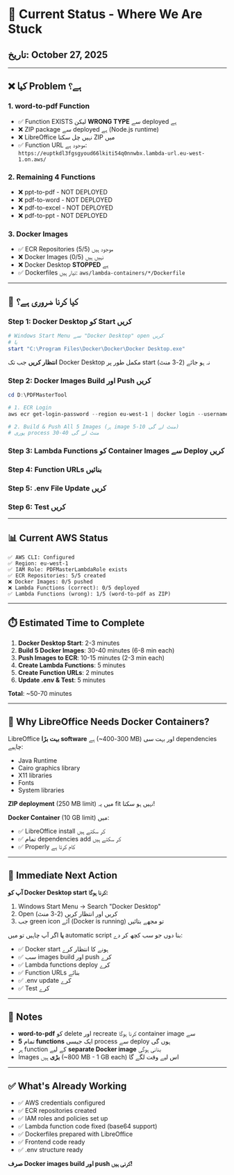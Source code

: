 # 🚨 Current Status - Where We Are Stuck

## تاریخ: October 27, 2025

---

## ❌ کیا Problem ہے؟

### 1. **word-to-pdf Function**
- ✅ Function EXISTS لیکن **WRONG TYPE** سے deployed ہے
- ❌ ZIP package سے deployed ہے (Node.js runtime)
- ❌ LibreOffice نہیں چل سکتا ZIP میں
- ✅ Function URL موجود ہے: `https://euptkdl3fgsgyoud66lkiti54q0nnwbx.lambda-url.eu-west-1.on.aws/`

### 2. **Remaining 4 Functions**
- ❌ ppt-to-pdf - NOT DEPLOYED
- ❌ pdf-to-word - NOT DEPLOYED  
- ❌ pdf-to-excel - NOT DEPLOYED
- ❌ pdf-to-ppt - NOT DEPLOYED

### 3. **Docker Images**
- ✅ ECR Repositories موجود ہیں (5/5)
- ❌ Docker Images نہیں ہیں (0/5)
- ❌ Docker Desktop **STOPPED** ہے
- ✅ Dockerfiles تیار ہیں: `aws/lambda-containers/*/Dockerfile`

---

## 🎯 کیا کرنا ضروری ہے؟

### Step 1: Docker Desktop کو Start کریں
```powershell
# Windows Start Menu سے "Docker Desktop" open کریں
# یا
start "C:\Program Files\Docker\Docker\Docker Desktop.exe"
```

**انتظار کریں** جب تک Docker Desktop مکمل طور پر start نہ ہو جائے (2-3 منٹ)

### Step 2: Docker Images Build اور Push کریں
```powershell
cd D:\PDFMasterTool

# 1. ECR Login
aws ecr get-login-password --region eu-west-1 | docker login --username AWS --password-stdin <ACCOUNT_ID>.dkr.ecr.eu-west-1.amazonaws.com

# 2. Build & Push All 5 Images (ہر image 5-10 منٹ لے گی)
# پوری process 30-40 منٹ لے گی
```

### Step 3: Lambda Functions کو Container Images سے Deploy کریں

### Step 4: Function URLs بنائیں

### Step 5: .env File Update کریں

### Step 6: Test کریں

---

## 📊 Current AWS Status

```
✅ AWS CLI: Configured
✅ Region: eu-west-1
✅ IAM Role: PDFMasterLambdaRole exists
✅ ECR Repositories: 5/5 created
❌ Docker Images: 0/5 pushed
❌ Lambda Functions (correct): 0/5 deployed
✅ Lambda Functions (wrong): 1/5 (word-to-pdf as ZIP)
```

---

## ⏱️ Estimated Time to Complete

1. **Docker Desktop Start**: 2-3 minutes
2. **Build 5 Docker Images**: 30-40 minutes (6-8 min each)
3. **Push Images to ECR**: 10-15 minutes (2-3 min each)
4. **Create Lambda Functions**: 5 minutes
5. **Create Function URLs**: 2 minutes
6. **Update .env & Test**: 5 minutes

**Total**: ~50-70 minutes

---

## 🔧 Why LibreOffice Needs Docker Containers?

LibreOffice **بہت بڑا software** ہے (~300-400 MB) اور بہت سی dependencies چاہیے:
- Java Runtime
- Cairo graphics library
- X11 libraries
- Fonts
- System libraries

**ZIP deployment** (250 MB limit) میں یہ fit نہیں ہو سکتا!

**Docker Container** (10 GB limit) میں:
- ✅ LibreOffice install کر سکتے ہیں
- ✅ تمام dependencies add کر سکتے ہیں  
- ✅ Properly کام کرتا ہے

---

## 🎯 Immediate Next Action

**آپ کو Docker Desktop start کرنا ہوگا:**

1. Windows Start Menu → Search "Docker Desktop"
2. Open کریں اور انتظار کریں (2-3 منٹ)
3. جب green icon آئے (Docker is running) تو مجھے بتائیں

**یا** اگر آپ چاہیں تو میں automatic script بنا دوں جو سب کچھ کر دے:
- ✅ Docker start ہونے کا انتظار کرے
- ✅ سب images build اور push کرے
- ✅ Lambda functions deploy کرے  
- ✅ Function URLs بنائے
- ✅ .env update کرے
- ✅ Test کرے

---

## 📝 Notes

- **word-to-pdf** کو delete اور recreate کرنا ہوگا container image سے
- تمام **5 functions** ایک جیسی process سے deploy ہوں گی
- ہر function کے لیے **separate Docker image** بنانی ہوگی
- Images **بڑی** ہیں (~800 MB - 1 GB each) اس لیے وقت لگے گا

---

## ✅ What's Already Working

- ✅ AWS credentials configured
- ✅ ECR repositories created
- ✅ IAM roles and policies set up
- ✅ Lambda function code fixed (base64 support)
- ✅ Dockerfiles prepared with LibreOffice
- ✅ Frontend code ready
- ✅ .env structure ready

**صرف Docker images build اور push کرنی ہیں!**





